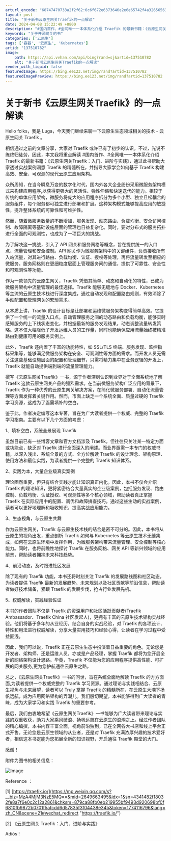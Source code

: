 ```yaml
---
arturl_encode: "68747470733a2f2f62:6c6f672e6373646e2e6e65742f4a3265656361696e69616f2f:61727469636c652f64657461696c732f313337353130373832"
layout: post
title: "关于新书云原生网关Traefik的一点解读"
date: 2024-04-08 15:22:49 +0800
description: "#国内首作、#全网唯一一本体系化介绍 Traefik 的最新书籍：《云原生网关Traefik：入门、"
keywords: "关于开源网关的书"
categories: ['云原生']
tags: ['容器', '云原生', 'Kubernetes']
artid: "137510782"
image:
    path: https://api.vvhan.com/api/bing?rand=sj&artid=137510782
    alt: "关于新书云原生网关Traefik的一点解读"
render_with_liquid: false
featuredImage: https://bing.ee123.net/img/rand?artid=137510782
featuredImagePreview: https://bing.ee123.net/img/rand?artid=137510782
---
```


# 关于新书《云原生网关Traefik》的一点解读

Hello folks，我是 Luga，今天我们继续来聊一下云原生生态领域相关的技术 - 云原生网关 Traefik 。

相信通过之前的文章分享，大家对 Traefik 或许已有了初步的认识。不过，光说不练终归徒劳，因此，本文我将重点解读 #国内首作、#全网唯一一本体系化介绍 Traefik 的最新书籍：《云原生网关Traefik：入门、进阶与实践》，通过此书帮助大家透过实战案例洞悉 Traefik 的精髓所在，并指导大家学会如何基于 Traefik 构建高效、安全、可观测的现代云原生应用架构。

众所周知，在当今瞬息万变的数字化时代，国内外各大企业纷纷采用微服务架构模式来构建应用程序,以获得更强大的灵活性、弹性伸缩和快速迭代的能力。相较于传统的单体应用架构，微服务将庞大的应用程序拆分为多个小型、独立且松耦合的服务组件，每个服务都可独立进行部署和扩展。这种架构模式能够提高应用的敏捷性，提升整体系统的可靠性和可维护性。

然而，随着微服务数量的不断增加，服务发现、动态路由、负载均衡、安全访问控制、故障隔离等基础设施层面的管理也日益复杂化。同时，要对分布式的服务拓扑进行全面的可观测性，也成为了一项巨大的挑战。

为了解决这一挑战，引入了 API 网关和服务网格等概念，旨在提供统一的入口点、流量管理和安全控制。API 网关作为微服务架构中的关键组件，负责接收所有入站流量，对其进行路由、负载均衡、认证、授权等处理，再将流量转发至相应的微服务。服务网格则在更细粒度层面上管理服务间的通信，提供了可靠性、安全性和可观测性等功能。

作为一款领先的云原生网关，Traefik 凭借其简单、动态和自动化的特性，已成为微服务架构中流量管理的最佳选择。Traefik 能够无缝地与 Docker、Kubernetes 等主流的云原生技术栈进行深度集成，通过自动发现和配置路由规则，有效消除了手动配置和管理网关的繁琐需求。

从本质上讲，Traefik 的设计目标是让部署和运维微服务架构变得简单高效。它提供了一个统一的流量入口点，自动管理服务之间的动态路由和负载均衡，能够实时感知服务的上下线状态变化，并根据最新的服务发现结果，动态调整流量转发策略。这不仅大幅降低了开发运维人员的工作量，同时也能确保应用流量始终被精准路由到健康可用的服务实例上。

此外，Traefik 还内置了丰富的功能特性，如 SSL/TLS 终端、服务发现、监控指标采集等，能够满足微服务架构在安全、可观测性等方面的需求。而开发人员无需关注这些基础设施层面的配置和管理细节，只需将精力集中在业务逻辑的开发上，Traefik 就能自动提供端到端的流量管理能力。

撰写《云原生网关Traefik》一书，源于作者深刻认识到业界对于全面系统地了解 Traefik 这款云原生网关产品的强烈需求。在当前微服务架构广泛应用的背景下，Traefik 作为一种优秀的云原生网关解决方案，在简化微服务部署、自动化流量管理等方面发挥着关键作用。然而，市面上缺乏一个系统全面、质量过硬的 Traefik 学习资源，这成为了亟需填补的空白。

鉴于此，作者决定编写这本专著，旨在为广大读者提供一个权威、完整的 Traefik 学习指南。主要有以下几个方面的考虑：

1、填补空白，系统全景展现 Traefik

虽然目前已有一些博客文章和官方文档涉及 Traefik，但往往只关注某一特定方面或功能点，缺乏对 Traefik 进行全面深入的阐述。而业界亟需一本专门的权威书籍，以深入浅出、系统全景的方式、全方位解读 Traefik 的设计理念、架构原理、使用方法和最佳实践，为读者提供一个完整的 Traefik 知识体系。

2、实践为本，大量企业级真实案例

理论固然重要，但只有结合实践才能让知识真正内化。因此，本书不仅会介绍 Traefik 的理论知识，更将紧密结合大量真实的企业级案例，包括服务发现、路由控制、负载均衡、认证授权、可观测性等多个核心领域，帮助读者真正掌握 Traefik 在实际应用中的配置、调优和故障排查技巧。通过这些生动的实战案例，读者可以更好地理解和吸收知识，提高实战应用能力。

3、生态视角，与云原生共舞

作为云原生网关，Traefik 与云原生技术栈的结合是密不可分的。因此，本书将从云原生的视角出发，重点剖析 Traefik 如何与 Kubernetes 等云原生技术无缝集成，如何在云原生环境中发挥作用，为微服务架构带来流量管理、安全控制等核心能力。同时，也将前瞻性地探讨 Traefik 在服务网格、网关 API 等新兴领域的应用前景，帮助读者拥抱未来科技趋势。

4、前沿动态，及时跟进社区发展

除了现有的 Traefik 功能，本书还将时刻关注 Traefik 的发展路线图和社区动态，为读者提供 Traefik 最新的发展趋势、未来规划以及社区贡献等前沿信息，帮助读者做好技术储备，紧跟 Traefik 的发展步伐，抢占行业发展先机。

5、权威解读，实践经验佐证

本书的作者团队不仅是 Traefik 的资深用户和社区活跃贡献者(Traefik Ambassador、Traefik China 社区发起人)，更拥有丰富的云原生技术架构实战经验。他们将基于多年的从业经历，结合自身的实战经验，对 Traefik 的各项设计、特性和用法进行权威解读，分享大量实用技巧和经验心得，让读者在学习过程中受益匪浅。

因此，我们可以说，Traefik 正在云原生生态中扮演着日益重要的角色。无论您是开发者、架构师、还是运维人员，亦或是产品经理，掌握 Traefik 都将为您开启全新的网络架构设计思路。毕竟，Traefik 不仅能为您的应用程序提供高性能、可扩展的网关服务,更为您护航通往云原生之路。

总之，《云原生网关Traefik》一书的问世，旨在系统全面地解读 Traefik 的方方面面,为读者提供一个权威完整的 Traefik 学习资源。通过理论与实践相结合、云原生视角与未来展望，读者可以 Truly 掌握 Traefik 的精髓所在，在云原生大潮下扬帆远航，成为应用网络架构的弄潮儿。我们殷切期望，本书能够得到广大读者的青睐，成为大家学习和实践 Traefik 的重要参考。

最后，我们由衷地希望《云原生网关Traefik》一书能够为广大读者带来理论与实践的双重收获，助力大家乘风破浪、扬帆远航在云原生的浪潮之上。经过作者团队的精心编撰，本书内容丰富全面，视角前沿独到，已在全网各大书店和线上平台正式开售。无论您是云原生领域的从业者，还是对 Traefik 充满浓厚兴趣的技术爱好者，相信这本书定能为您拓展全新的知识视野，开启通往 Traefik 殿堂的大门。

感谢！

附件为图书的相关信息：

![Image](https://i-blog.csdnimg.cn/blog_migrate/09dec366bbaafe10ff345db77360bae4.jpeg)

Reference ：

[1]
[https://traefik.io/](https://mp.weixin.qq.com/s?__biz=MzA4MjM3NzE5MQ==&mid=2649663495&idx=1&sn=4341482f18032fe8a7f6e0c2c12a2861&chksm=879ca88fb0eb219955bf9493d920698bf0f6810fb9872b0701f5afcdd6d57835f3f04438e34b&token=1774116796&lang=zh_CN&scene=21#wechat_redirect "https://traefik.io/")

[2] 《云原生网关 Traefik：入门、进阶与实践》

Adiós !